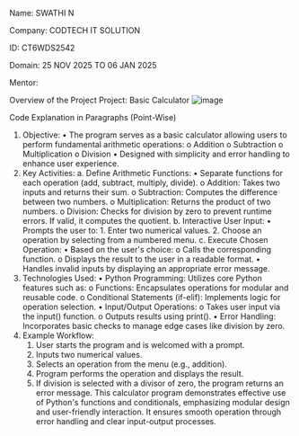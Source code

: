 Name: SWATHI N 

Company: CODTECH IT SOLUTION

ID: CT6WDS2542

Domain: 25 NOV 2025 TO 06 JAN 2025

Mentor: 

Overview of the Project
Project: Basic Calculator
![image](https://github.com/user-attachments/assets/7b21dd3e-5681-44ee-9861-2d0e15cc83c0)

Code Explanation in Paragraphs (Point-Wise)
1. Objective:
    •	The program serves as a basic calculator allowing users to perform fundamental arithmetic operations: 
        o	Addition
        o	Subtraction
        o	Multiplication
        o	Division
    •	Designed with simplicity and error handling to enhance user experience.
2. Key Activities:
a. Define Arithmetic Functions:
    •	Separate functions for each operation (add, subtract, multiply, divide). 
        o	Addition: Takes two inputs and returns their sum.
        o	Subtraction: Computes the difference between two numbers.
        o	Multiplication: Returns the product of two numbers.
        o	Division: Checks for division by zero to prevent runtime errors. If valid, it computes the quotient.
b. Interactive User Input:
    •	Prompts the user to: 
        1.	Enter two numerical values.
        2.	Choose an operation by selecting from a numbered menu.
c. Execute Chosen Operation:
    •	Based on the user's choice: 
        o	Calls the corresponding function.
        o	Displays the result to the user in a readable format.
    •	Handles invalid inputs by displaying an appropriate error message.
3. Technologies Used:
    •	Python Programming: Utilizes core Python features such as: 
        o	Functions: Encapsulates operations for modular and reusable code.
        o	Conditional Statements (if-elif): Implements logic for operation selection.
    •	Input/Output Operations: 
        o	Takes user input via the input() function.
        o	Outputs results using print().
    •	Error Handling: Incorporates basic checks to manage edge cases like division by zero.
4. Example Workflow:
   1.	User starts the program and is welcomed with a prompt.
   2.	Inputs two numerical values.
   3.	Selects an operation from the menu (e.g., addition).
   4.	Program performs the operation and displays the result.
   5.	If division is selected with a divisor of zero, the program returns an error message.
This calculator program demonstrates effective use of Python's functions and conditionals, emphasizing modular design and user-friendly interaction. It ensures smooth operation through error handling and clear input-output processes.
